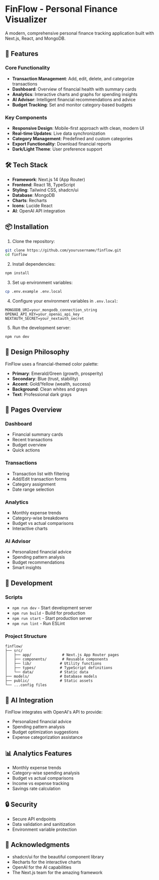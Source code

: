 # FinFlow - Personal Finance Visualizer

A modern, comprehensive personal finance tracking application built with Next.js, React, and MongoDB.

## 🚀 Features

### Core Functionality
- **Transaction Management**: Add, edit, delete, and categorize transactions
- **Dashboard**: Overview of financial health with summary cards
- **Analytics**: Interactive charts and graphs for spending insights
- **AI Advisor**: Intelligent financial recommendations and advice
- **Budget Tracking**: Set and monitor category-based budgets

### Key Components
- **Responsive Design**: Mobile-first approach with clean, modern UI
- **Real-time Updates**: Live data synchronization
- **Category Management**: Predefined and custom categories
- **Export Functionality**: Download financial reports
- **Dark/Light Theme**: User preference support

## 🛠️ Tech Stack

- **Framework**: Next.js 14 (App Router)
- **Frontend**: React 18, TypeScript
- **Styling**: Tailwind CSS, shadcn/ui
- **Database**: MongoDB
- **Charts**: Recharts
- **Icons**: Lucide React
- **AI**: OpenAI API integration

## 📦 Installation

1. Clone the repository:
```bash
git clone https://github.com/yourusername/finflow.git
cd finflow
```

2. Install dependencies:
```bash
npm install
```

3. Set up environment variables:
```bash
cp .env.example .env.local
```

4. Configure your environment variables in `.env.local`:
```
MONGODB_URI=your_mongodb_connection_string
OPENAI_API_KEY=your_openai_api_key
NEXTAUTH_SECRET=your_nextauth_secret
```

5. Run the development server:
```bash
npm run dev
```

## 🎨 Design Philosophy

FinFlow uses a financial-themed color palette:
- **Primary**: Emerald/Green (growth, prosperity)
- **Secondary**: Blue (trust, stability)
- **Accent**: Gold/Yellow (wealth, success)
- **Background**: Clean whites and grays
- **Text**: Professional dark grays

## 📱 Pages Overview

### Dashboard
- Financial summary cards
- Recent transactions
- Budget overview
- Quick actions

### Transactions
- Transaction list with filtering
- Add/Edit transaction forms
- Category assignment
- Date range selection

### Analytics
- Monthly expense trends
- Category-wise breakdowns
- Budget vs actual comparisons
- Interactive charts

### AI Advisor
- Personalized financial advice
- Spending pattern analysis
- Budget recommendations
- Smart insights

## 🔧 Development

### Scripts
- `npm run dev` - Start development server
- `npm run build` - Build for production
- `npm run start` - Start production server
- `npm run lint` - Run ESLint

### Project Structure
```
finflow/
├── src/
│   ├── app/              # Next.js App Router pages
│   ├── components/       # Reusable components
│   ├── lib/             # Utility functions
│   ├── types/           # TypeScript definitions
│   └── data/            # Static data
├── models/              # Database models
├── public/              # Static assets
└── ...config files
```

## 🤖 AI Integration

FinFlow integrates with OpenAI's API to provide:
- Personalized financial advice
- Spending pattern analysis
- Budget optimization suggestions
- Expense categorization assistance

## 📊 Analytics Features

- Monthly expense trends
- Category-wise spending analysis
- Budget vs actual comparisons
- Income vs expense tracking
- Savings rate calculation

## 🔒 Security

- Secure API endpoints
- Data validation and sanitization
- Environment variable protection


## 🙏 Acknowledgments

- shadcn/ui for the beautiful component library
- Recharts for the interactive charts
- OpenAI for the AI capabilities
- The Next.js team for the amazing framework